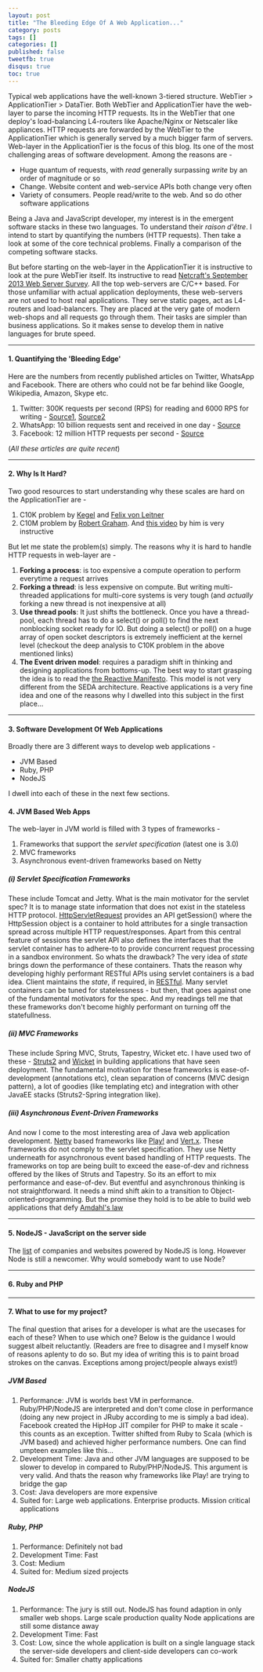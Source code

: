 ```yaml
---
layout: post
title: "The Bleeding Edge Of A Web Application..."
category: posts
tags: []
categories: []
published: false
tweetfb: true
disqus: true
toc: true
---
```


Typical web applications have the well-known 3-tiered structure. WebTier > ApplicationTier > DataTier. Both WebTier and ApplicationTier have the web-layer to parse the incoming HTTP requests. Its in the WebTier that one deploy's load-balancing L4-routers like Apache/Nginx or Netscaler like appliances. HTTP requests are forwarded by the WebTier to the ApplicationTier which is generally served by a much bigger farm of servers. Web-layer in the ApplicationTier is the focus of this blog. Its one of the most challenging areas of software development. Among the reasons are - 

* Huge quantum of requests, with *read* generally surpassing *write* by an order of magnitude or so
* Change. Website content and web-service APIs both change very often
* Variety of consumers. People read/write to the web. And so do other software applications

Being a Java and JavaScript developer, my interest is in the emergent software stacks in these two languages. To understand their *raison d'être*. I intend to start by quantifying the numbers (HTTP requests). Then take a look at some of the core technical problems. Finally a comparison of the competing software stacks.

But before starting on the web-layer in the ApplicationTier it is instructive to look at the pure WebTier itself. Its instructive to read [Netcraft's September 2013 Web Server Survey](http://news.netcraft.com/archives/2013/09/05/september-2013-web-server-survey.html). All the top web-servers are C/C++ based. For those unfamiliar with actual application deployments, these web-servers are not used to host real applications. They serve static pages, act as L4-routers and load-balancers. They are placed at the very gate of modern web-shops and all requests go through them. Their tasks are simpler than business applications. So it makes sense to develop them in native languages for brute speed.   

<hr>   

#### 1. Quantifying the 'Bleeding Edge'
Here are the numbers from recently published articles on Twitter, WhatsApp and Facebook. There are others who could not be far behind like Google, Wikipedia, Amazon, Skype etc. 

1. Twitter: 300K requests per second (RPS) for reading and 6000 RPS for writing - [Source1](http://highscalability.com/blog/2013/7/8/the-architecture-twitter-uses-to-deal-with-150m-active-users.html), [Source2](https://blog.twitter.com/2013/new-tweets-per-second-record-and-how)
2. WhatsApp: 10 billion requests sent and received in one day - [Source](http://thenextweb.com/mobile/2013/06/13/whatsapp-is-now-processing-a-record-27-billion-messages-per-day/) 
3. Facebook: 12 million HTTP requests per second - [Source](http://www.datadoghq.com/2013/07/the-best-of-velocity-and-devopsdays-2013-part-ii/) 

(*All these articles are quite recent*)

<hr>

#### 2. Why Is It Hard?
Two good resources to start understanding why these scales are hard on the ApplicationTier are -

1. C10K problem by [Kegel](http://www.kegel.com/c10k.html) and [Felix von Leitner](http://bulk.fefe.de/scalable-networking.pdf)
2. C10M problem by [Robert Graham](http://c10m.robertgraham.com/p/manifesto.html). And [this video](http://www.youtube.com/watch?v=D09jdbS6oSI) by him is very instructive 

But let me state the problem(s) simply. The reasons why it is hard to handle HTTP requests in web-layer are -

1. **Forking a process**: is too expensive a compute operation to perform everytime a request arrives
2. **Forking a thread**: is less expensive on compute. But writing multi-threaded applications for multi-core systems is very tough (and *actually* forking a new thread is not inexpensive at all)
3. **Use thread pools**: It just shifts the bottleneck. Once you have a thread-pool, each thread has to do a select() or poll() to find the next nonblocking socket ready for IO. But doing a select() or poll() on a huge array of open socket descriptors is extremely inefficient at the kernel level (checkout the deep analysis to C10K problem in the above mentioned links)
4. **The Event driven model**: requires a paradigm shift in thinking and designing applications from bottoms-up. The best way to start grasping the idea is to read the [the Reactive Manifesto](http://www.reactivemanifesto.org). This model is not very different from the SEDA architecture. Reactive applications is a very fine idea and one of the reasons why I dwelled into this subject in the first place…

<hr>

#### 3. Software Development Of Web Applications
Broadly there are 3 different ways to develop web applications -

* JVM Based
* Ruby, PHP
* NodeJS

I dwell into each of these in the next few sections. 

#### 4. JVM Based Web Apps
The web-layer in JVM world is filled with 3 types of frameworks - 

1. Frameworks that support the *servlet specification* (latest one is 3.0) 
2. MVC frameworks 
3. Asynchronous event-driven frameworks based on Netty

##### (i) Servlet Specification Frameworks
These include Tomcat and Jetty. What is the main motivator for the servlet spec? It is to manage state information that does not exist in the stateless HTTP protocol. [HttpServletRequest](http://docs.oracle.com/javaee/6/api/javax/servlet/http/HttpServletRequest.html) provides an API getSession() where the HttpSession object is a container to hold attributes for a single transaction spread across multiple HTTP request/responses. Apart from this central feature of sessions the servlet API also defines the interfaces that the servlet container has to adhere-to to provide concurrent request processing in a sandbox environment. So whats the drawback? The very idea of *state* brings down the performance of these containers. Thats the reason why developing highly performant RESTful APIs using servlet containers is a bad idea. Client maintains the *state*, if required, in [RESTful](http://en.wikipedia.org/wiki/Representational_state_transfer). Many servlet containers can be tuned for statelessness - but then, that goes against one of the fundamental motivators for the spec. And my readings tell me that these frameworks don't become highly performant on turning off the statefullness.

##### (ii) MVC Frameworks
These include Spring MVC, Struts, Tapestry, Wicket etc. I have used two of these - [Struts2](http://struts.apache.org/) and [Wicket](http://wicket.apache.org/) in building applications that have seen deployment. The fundamental motivation for these frameworks is ease-of-development (annotations etc), clean separation of concerns (MVC design pattern), a lot of goodies (like templating etc) and integration with other JavaEE stacks (Struts2-Spring integration like). 

##### (iii) Asynchronous Event-Driven Frameworks
And now I come to the most interesting area of Java web application development. [Netty](http://netty.io/) based frameworks like [Play!](http://www.playframework.com/) and [Vert.x](http://vertx.io/). These frameworks do not comply to the servlet specification. They use Netty underneath for asynchronous event based handling of HTTP requests. The frameworks on top are being built to exceed the ease-of-dev and richness offered by the likes of Struts and Tapestry. So its an effort to mix performance and ease-of-dev. But eventful and asynchronous thinking is not straightforward. It needs a mind shift akin to a transition to Object-oriented-programming. But the promise they hold is to be able to build web applications that defy [Amdahl's law](http://en.wikipedia.org/wiki/Amdahl's_law)

<hr>

#### 5. NodeJS - JavaScript on the server side
The [list](https://github.com/joyent/node/wiki/Projects,-Applications,-and-Companies-Using-Node) of companies and websites powered by NodeJS is long. However Node is still a newcomer. Why would somebody want to use Node?

<hr>

#### 6. Ruby and PHP

<hr>

#### 7. What to use for my project?
The final question that arises for a developer is what are the usecases for each of these? When to use which one? Below is the guidance I would suggest albeit reluctantly. (Readers are free to disagree and I myself know of reasons aplenty to do so. But my idea of writing this is to paint broad strokes on the canvas. Exceptions among project/people always exist!)

<div class="bs-docs-grid" id="dev">
    <div class="row show-grid">
        <div class="col-md-2 right alignCenter"><h5>JVM Based</h5></div>
        <div class="col-md-10 left">
        	<ol>
                <li>Performance: JVM is worlds best VM in performance. Ruby/PHP/NodeJS are interpreted and don't come close in performance (doing any new project in JRuby according to me is simply a bad idea). Facebook created the HipHop JIT compiler for PHP to make it scale - this counts as an exception. Twitter shifted from Ruby to Scala (which is JVM based) and achieved higher performance numbers. One can find umpteen examples like this…</li>
                <li>Development Time: Java and other JVM languages are supposed to be slower to develop in compared to Ruby/PHP/NodeJS. This argument is very valid. And thats the reason why frameworks like Play! are trying to bridge the gap</li>
                <li>Cost: Java developers are more expensive</li>
                <li>Suited for: Large web applications. Enterprise products. Mission critical applications</li>
            </ol>
        </div>
    </div>
    <div class="row show-grid">
        <div class="col-md-2 right alignCenter"><h5>Ruby, PHP</h5></div>
        <div class="col-md-10 left">
        	<ol>
                <li>Performance: Definitely not bad</li>
                <li>Development Time: Fast</li>
                <li>Cost: Medium</li>
                <li>Suited for: Medium sized projects</li>
            </ol>
        </div>
    </div>
    <div class="row show-grid">
        <div class="col-md-2 right alignCenter"><h5>NodeJS</h5></div>
        <div class="col-md-10 left">
        	<ol>
                <li>Performance: The jury is still out. NodeJS has found adaption in only smaller web shops. Large scale production quality Node applications are still some distance away</li>
                <li>Development Time: Fast</li>
                <li>Cost: Low, since the whole application is built on a single language stack the server-side developers and client-side developers can co-work</li>
                <li>Suited for: Smaller chatty applications</li>
            </ol>
        </div>
    </div>
</div>








